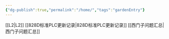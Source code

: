 ```yaml
---
{"dg-publish":true,"permalink":"/home/","tags":"gardenEntry"}
---
```




[[L2\|L2]]
[[828D标准PLC更新记录\|828D标准PLC更新记录]]
[[西门子问题汇总\|西门子问题汇总]]
